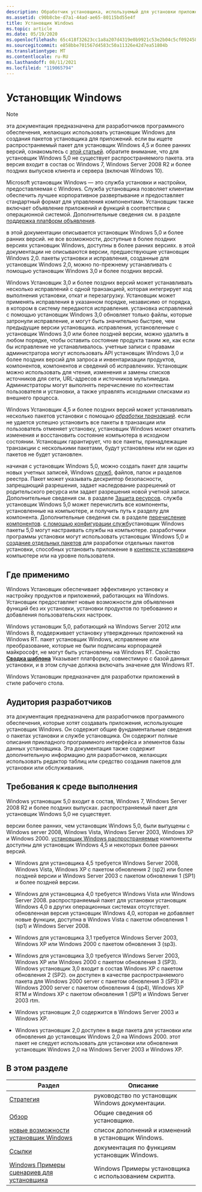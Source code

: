 ```yaml
---
description: Обработчик установщика, используемый для установки приложений или обновлений или служб, запущенных на Windows. Настраивает и восстанавливает установленные приложения. Создание пользовательских пакетов MSI для создания установки или обновления или обновления приложения exe.
ms.assetid: c90b8cbe-d7a1-44ad-ae65-80115bd55e4f
title: Установщик Windows
ms.topic: article
ms.date: 05/19/2020
ms.openlocfilehash: 65c418f32623cc1a8a207d4319e0b9921c53e2b04c5cf092458bb68d55e8e9b5
ms.sourcegitcommit: e858bbe701567d4583c50a11326e42d7ea51804b
ms.translationtype: MT
ms.contentlocale: ru-RU
ms.lasthandoff: 08/11/2021
ms.locfileid: "119065794"
---
```

# <a name="windows-installer"></a>Установщик Windows

> [!NOTE]
> эта документация предназначена для разработчиков программного обеспечения, желающих использовать установщик Windows для создания пакетов установщика для приложений. если вы ищете распространяемый пакет для установщик Windows 4,5 и более ранних версий, ознакомьтесь с [этой статьей](windows-installer-redistributables.md). обратите внимание, что для установщик Windows 5,0 не существует распространяемого пакета. эта версия входит в состав ос Windows 7, Windows Server 2008 R2 и более поздних выпусков клиента и сервера (включая Windows 10).

Microsoft установщик Windows — это служба установки и настройки, предоставляемая с Windows. Служба установщика позволяет клиентам обеспечить лучшее корпоративное развертывание и предоставляет стандартный формат для управления компонентами. Установщик также включает объявление приложений и функций в соответствии с операционной системой. Дополнительные сведения см. в разделе [поддержка платформ объявления](platform-support-of-advertisement.md).

в этой документации описывается установщик Windows 5,0 и более ранних версий. не все возможности, доступные в более поздних версиях установщик Windows, доступны в более ранних версиях. в этой документации не описываются версии, предшествующие установщик Windows 2,0. пакеты установки и исправления, созданные для установщик Windows 2,0, можно по-прежнему устанавливать с помощью установщик Windows 3,0 и более поздних версий.

Windows Установщик 3,0 и более поздних версий может устанавливать несколько исправлений с одной транзакцией, которая интегрирует ход выполнения установки, откат и перезагрузку. Установщик может применять исправления в указанном порядке, независимо от порядка, в котором в систему передаются исправления. установка исправлений с помощью установщик Windows 3,0 обновляет только файлы, которые затронули исправление, и могут быть значительно быстрее, чем предыдущие версии установщика. исправления, установленные с установщик Windows 3,0 или более поздней версии, можно удалить в любом порядке, чтобы оставить состояние продукта таким же, как если бы исправление не устанавливалось. учетные записи с правами администратора могут использовать API установщик Windows 3,0 и более поздних версий для запроса и инвентаризации продуктов, компонентов, компонентов и сведений об исправлениях. Установщик можно использовать для чтения, изменения и замены списков источников для сети, URL-адресов и источников мультимедиа. Администраторы могут выполнять перечисление по контекстам пользователя и установки, а также управлять исходными списками из внешнего процесса.

Windows Установщик 4,5 и более поздних версий может устанавливать несколько пакетов установки с помощью [*обработки транзакций*](t-gly.md). если не удается успешно установить все пакеты в транзакции или пользователь отменяет установку, установщик Windows может откатить изменения и восстановить состояние компьютера в исходном состоянии. Установщик гарантирует, что все пакеты, принадлежащие транзакции с несколькими пакетами, будут установлены или ни один из пакетов не будет установлен.

начиная с установщик Windows 5,0, можно создать пакет для защиты новых учетных записей, Windows [служб](../services/services.md), файлов, папок и разделов реестра. Пакет может указывать дескриптор безопасности, запрещающий разрешения, задает наследование разрешений от родительского ресурса или задает разрешения новой учетной записи. Дополнительные сведения см. в разделе [Защита ресурсов](securing-resources-.md). служба установщик Windows 5,0 может перечислить все компоненты, установленные на компьютере, и получить путь к разделу для компонента. Дополнительные сведения см. в разделе [перечисление компонентов](enumerating-components-.md). [с помощью конфигурации служб](using-services-configuration.md)установщик Windows пакеты 5,0 могут настраивать службы на компьютере. разработчики программы установки могут использовать установщик Windows 5,0 и [создание отдельных пакетов](single-package-authoring.md) для разработки отдельных пакетов установки, способных установить приложение в [контексте установки](installation-context.md)на компьютере или на уровне пользователя.

## <a name="where-applicable"></a>Где применимо

Windows Установщик обеспечивает эффективную установку и настройку продуктов и приложений, работающих на Windows. Установщик предоставляет новые возможности для объявления функций без их установки, установки продуктов по требованию и добавления пользовательских настроек.

Windows установщик 5,0, работающий на Windows Server 2012 или Windows 8, поддерживает установку утвержденных приложений на Windows RT. пакет установщик Windows, исправление или преобразование, которые не были подписаны корпорацией майкрософт, не могут быть установлены на Windows RT. Свойство [**Сводка шаблона**](template-summary.md) Указывает платформу, совместимую с базой данных установки, и в этом случае должна включать значение для Windows RT.

Windows Установщик предназначен для разработки приложений в стиле рабочего стола.

## <a name="developer-audience"></a>Аудитория разработчиков

эта документация предназначена для разработчиков программного обеспечения, которые хотят создавать приложения, использующие установщик Windows. Он содержит общие фундаментальные сведения о пакетах установки и службе установщика. Он содержит полные описания прикладного программного интерфейса и элементов базы данных установщика. Эта документация также содержит дополнительную информацию для разработчиков, желающих использовать редактор таблиц или средство создания пакетов для установки или обслуживания.

## <a name="run-time-requirements"></a>Требования к среде выполнения

Windows установщик 5,0 входит в состав, Windows 7, Windows Server 2008 R2 и более поздних выпусках. распространяемый пакет для установщик Windows 5,0 не существует.

версии более ранних, чем установщик Windows 5,0, были выпущены с Windows server 2008, Windows Vista, Windows Server 2003, Windows XP и Windows 2000. [установщик Windows распространяемые](windows-installer-redistributables.md) компоненты доступны для установщик Windows 4,5 и некоторых более ранних версий.

* Windows для установщика 4,5 требуется Windows Server 2008, Windows Vista, Windows XP с пакетом обновления 2 (sp2) или более поздней версии и Windows Server 2003 с пакетом обновления 1 (SP1) и более поздней версии.

* Windows для установщика 4,0 требуется Windows Vista или Windows Server 2008. распространяемый пакет для установки установщик Windows 4,0 в других операционных системах отсутствует. обновленная версия установщик Windows 4,0, которая не добавляет новые функции, доступна в Windows Vista с пакетом обновления 1 (sp1) и Windows Server 2008.

* Windows для установщика 3,1 требуется Windows Server 2003, Windows XP или Windows 2000 с пакетом обновления 3 (sp3).

* Windows для установщика 3,0 требуется Windows Server 2003, Windows XP или Windows 2000 с пакетом обновления 3 (SP3). Windows установщик 3,0 входит в состав Windows XP с пакетом обновления 2 (SP2). он доступен в качестве распространяемого пакета для Windows 2000 server с пакетом обновления 3 (SP3) и Windows 2000 server с пакетом обновления 4 (sp4), Windows XP RTM и Windows XP с пакетом обновления 1 (SP1) и Windows Server 2003 rtm.

* Windows установщик 2,0 содержится в Windows Server 2003 и Windows XP.

* Windows установщик 2,0 доступен в виде пакета для установки или обновления до установщик Windows 2,0 на Windows 2000. этот пакет не следует использовать для установки или обновления установщик Windows 2,0 на Windows Server 2003 и Windows XP.

## <a name="in-this-section"></a>В этом разделе



| Раздел                                                                                       | Описание                                                  |
|---------------------------------------------------------------------------------------------|--------------------------------------------------------------|
| [Стратегия](roadmap-to-windows-installer-documentation.md)<br/>                        | руководство по установщик Windows документации.<br/>       |
| [Обзор](about-windows-installer.md)<br/>                                          | Общие сведения об установщике.<br/>          |
| [новые возможности установщик Windows](what-s-new-in-windows-installer.md)<br/>           | список дополнений и изменений в установщик Windows.<br/> |
| [Ссылки](installer-function-reference.md)<br/>                                    | документация по функциям установщик Windows.<br/>     |
| [Windows Примеры сценариев для установщика](windows-installer-scripting-examples.md)<br/> | Windows Примеры установщика с использованием скрипта.<br/>          |



 

 

 
